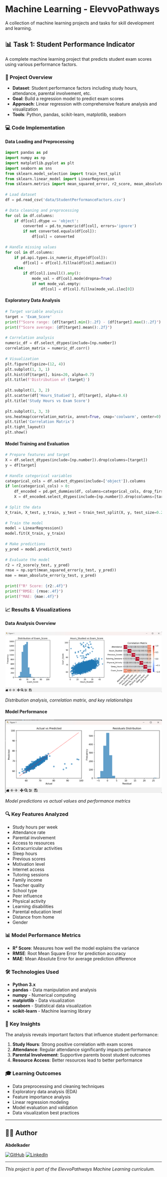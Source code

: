 # Machine Learning - ElevvoPathways

A collection of machine learning projects and tasks for skill development and learning.

## 📊 Task 1: Student Performance Indicator

A complete machine learning project that predicts student exam scores using various performance factors.

### 🎯 Project Overview
- **Dataset**: Student performance factors including study hours, attendance, parental involvement, etc.
- **Goal**: Build a regression model to predict exam scores
- **Approach**: Linear regression with comprehensive feature analysis and visualization
- **Tools**: Python, pandas, scikit-learn, matplotlib, seaborn

### 💻 Code Implementation

#### Data Loading and Preprocessing
```python
import pandas as pd
import numpy as np
import matplotlib.pyplot as plt
import seaborn as sns
from sklearn.model_selection import train_test_split
from sklearn.linear_model import LinearRegression
from sklearn.metrics import mean_squared_error, r2_score, mean_absolute_error

# Load dataset
df = pd.read_csv('data/StudentPerformanceFactors.csv')

# Data cleaning and preprocessing
for col in df.columns:
    if df[col].dtype == 'object':
        converted = pd.to_numeric(df[col], errors='ignore')
        if not converted.equals(df[col]):
            df[col] = converted

# Handle missing values
for col in df.columns:
    if pd.api.types.is_numeric_dtype(df[col]):
        df[col] = df[col].fillna(df[col].median())
    else:
        if df[col].isnull().any():
            mode_val = df[col].mode(dropna=True)
            if not mode_val.empty:
                df[col] = df[col].fillna(mode_val.iloc[0])
```

#### Exploratory Data Analysis
```python
# Target variable analysis
target = 'Exam_Score'
print(f"Score range: {df[target].min():.2f} - {df[target].max():.2f}")
print(f"Score average: {df[target].mean():.2f}")

# Correlation analysis
numeric_df = df.select_dtypes(include=[np.number])
correlation_matrix = numeric_df.corr()

# Visualization
plt.figure(figsize=(12, 4))
plt.subplot(1, 3, 1)
plt.hist(df[target], bins=20, alpha=0.7)
plt.title(f'Distribution of {target}')

plt.subplot(1, 3, 2)
plt.scatter(df['Hours_Studied'], df[target], alpha=0.6)
plt.title('Study Hours vs Exam Score')

plt.subplot(1, 3, 3)
sns.heatmap(correlation_matrix, annot=True, cmap='coolwarm', center=0)
plt.title('Correlation Matrix')
plt.tight_layout()
plt.show()
```

#### Model Training and Evaluation
```python
# Prepare features and target
X = df.select_dtypes(include=[np.number]).drop(columns=[target])
y = df[target]

# Handle categorical variables
categorical_cols = df.select_dtypes(include=['object']).columns
if len(categorical_cols) > 0:
    df_encoded = pd.get_dummies(df, columns=categorical_cols, drop_first=True)
    X = df_encoded.select_dtypes(include=[np.number]).drop(columns=[target])

# Split the data
X_train, X_test, y_train, y_test = train_test_split(X, y, test_size=0.2, random_state=42)

# Train the model
model = LinearRegression()
model.fit(X_train, y_train)

# Make predictions
y_pred = model.predict(X_test)

# Evaluate the model
r2 = r2_score(y_test, y_pred)
rmse = np.sqrt(mean_squared_error(y_test, y_pred))
mae = mean_absolute_error(y_test, y_pred)

print(f"R² Score: {r2:.4f}")
print(f"RMSE: {rmse:.4f}")
print(f"MAE: {mae:.4f}")
```

### 📈 Results & Visualizations

#### Data Analysis Overview
![Analysis Overview](Task-1-student-performance-indicator/assets/plot1.png)

*Distribution analysis, correlation matrix, and key relationships*

#### Model Performance
![Model Performance](Task-1-student-performance-indicator/assets/plot2.png)

*Model predictions vs actual values and performance metrics*

### 🔍 Key Features Analyzed
- Study hours per week
- Attendance rate
- Parental involvement
- Access to resources
- Extracurricular activities
- Sleep hours
- Previous scores
- Motivation level
- Internet access
- Tutoring sessions
- Family income
- Teacher quality
- School type
- Peer influence
- Physical activity
- Learning disabilities
- Parental education level
- Distance from home
- Gender

### 📊 Model Performance Metrics
- **R² Score**: Measures how well the model explains the variance
- **RMSE**: Root Mean Square Error for prediction accuracy
- **MAE**: Mean Absolute Error for average prediction difference

### 🛠️ Technologies Used
- **Python 3.x**
- **pandas** - Data manipulation and analysis
- **numpy** - Numerical computing
- **matplotlib** - Data visualization
- **seaborn** - Statistical data visualization
- **scikit-learn** - Machine learning library

### 📝 Key Insights
The analysis reveals important factors that influence student performance:
1. **Study Hours**: Strong positive correlation with exam scores
2. **Attendance**: Regular attendance significantly impacts performance
3. **Parental Involvement**: Supportive parents boost student outcomes
4. **Resource Access**: Better resources lead to better performance

### 🎓 Learning Outcomes
- Data preprocessing and cleaning techniques
- Exploratory data analysis (EDA)
- Feature importance analysis
- Linear regression modeling
- Model evaluation and validation
- Data visualization best practices

---

## 👨‍💻 Author

**Abdelkader**

[![GitHub](https://img.shields.io/badge/GitHub-100000?style=for-the-badge&logo=github&logoColor=white)](https://github.com/Abdelkader7151)
[![LinkedIn](https://img.shields.io/badge/LinkedIn-0077B5?style=for-the-badge&logo=linkedin&logoColor=white)](https://www.linkedin.com/in/abdelrhman-abdelkader-6313a4291/)

---

*This project is part of the ElevvoPathways Machine Learning curriculum.*
